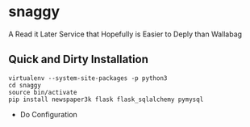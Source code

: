 # snaggy
A Read it Later Service that Hopefully is Easier to Deply than Wallabag

## Quick and Dirty Installation

```
virtualenv --system-site-packages -p python3
cd snaggy
source bin/activate
pip install newspaper3k flask flask_sqlalchemy pymysql
```

* Do Configuration
